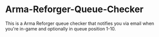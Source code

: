 # Arma-Reforger-Queue-Checker
This is a Arma Reforger queue checker that notifies you via email when you're in-game and optionally in queue position 1-10.
